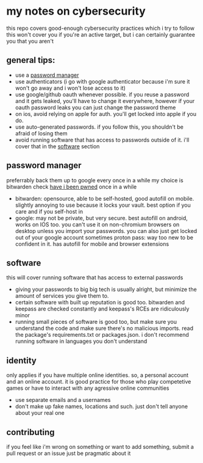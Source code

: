 # my notes on cybersecurity
this repo covers good-enough cybersecurity practices which i try to follow
this won't cover you if you're an active target, but i can certainly guarantee you that you aren't

## general tips:

- use a [password manager](#password-manager)
- use authenticators (i go with google authenticator because i'm sure it won't go away and i won't lose access to it)
- use google/github oauth whenever possible. if you reuse a password and it gets leaked, you'll have to change it everywhere, however if your oauth password leaks you can just change the password theme
- on ios, avoid relying on apple for auth. you'll get locked into apple if you do.
- use auto-generated passwords. if you follow this, you shouldn't be afraid of losing them
- avoid running software that has access to passwords outside of it. i'll cover that in the [software](#software) section

## password manager
preferrably back them up to google every once in a while
my choice is bitwarden
check [have i been pwned](https://haveibeenpwned.com/) once in a while

- bitwarden: opensource, able to be self-hosted, good autofill on mobile. slightly annoying to use because it locks your vault. best option if you care and if you self-host in
- google: may not be private, but very secure. best autofill on android, works on IOS too. you can't use it on non-chromium browsers on desktop unless you import your passwords. you can also just get locked out of your google account sometimes
 proton pass: way too new to be confident in it. has autofill for mobile and browser extensions

## software
this will cover running software that has access to external passwords

- giving your passwords to big big tech is usually alright, but minimize the amount of services you give them to.
- certain software with built up reputation is good too. bitwarden and keepass are checked constantly and keepass's RCEs are ridiculously minor
- running small pieces of software is good too, but make sure you understand the code and make sure there's no malicious imports. read the package's requirements.txt or packages.json. i don't recommend running software in languages you don't understand

## identity
only applies if you have multiple online identities. so, a personal account and an online account.
it is good practice for those who play competetive games or have to interact with any agressive online communities

- use separate emails and a usernames
- don't make up fake names, locations and such. just don't tell anyone about your real one

## contributing
if you feel like i'm wrong on something or want to add something, submit a pull request or an issue
just be pragmatic about it
